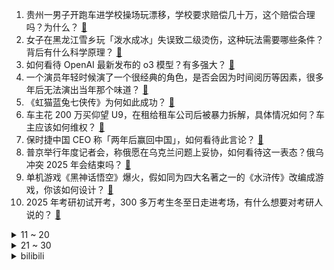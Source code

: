 1. 贵州一男子开跑车进学校操场玩漂移，学校要求赔偿几十万，这个赔偿合理吗？为什么？ [:link:](https://www.zhihu.com/question/7374254790)
2. 女子在黑龙江雪乡玩「泼水成冰」失误致二级烫伤，这种玩法需要哪些条件？背后有什么科学原理？ [:link:](https://www.zhihu.com/question/7293820415)
3. 如何看待 OpenAI 最新发布的 o3 模型？有多强大？ [:link:](https://www.zhihu.com/question/7416922570)
4. 一个演员年轻时候演了一个很经典的角色，是否会因为时间阅历等因素，很多年后无法演出当年那个味道？ [:link:](https://www.zhihu.com/question/537784125)
5. 《虹猫蓝兔七侠传》为何如此成功？ [:link:](https://www.zhihu.com/question/48188787)
6. 车主花 200 万买仰望 U9，在租给租车公司后被暴力拆解，具体情况如何？车主应该如何维权？ [:link:](https://www.zhihu.com/question/6982007681)
7. 保时捷中国 CEO 称「两年后赢回中国」，如何看待此言论？ [:link:](https://www.zhihu.com/question/7109065016)
8. 普京举行年度记者会，称俄愿在乌克兰问题上妥协，如何看待这一表态？俄乌冲突 2025 年会结束吗？ [:link:](https://www.zhihu.com/question/7347543751)
9. 单机游戏《黑神话悟空》爆火，假如同为四大名著之一的《水浒传》改编成游戏，你该如何设计？ [:link:](https://www.zhihu.com/question/665235287)
10. 2025 年考研初试开考，300 多万考生冬至日走进考场，有什么想要对考研人说的？ [:link:](https://www.zhihu.com/question/6907882803)
<details>
<summary>11 ~ 20</summary>

11. NBA 右手球员中，谁的左手最强？ [:link:](https://www.zhihu.com/question/24676400)
12. 想读昭明文选但大量的字不认识怎么办？ [:link:](https://www.zhihu.com/question/6411197517)
13. 英联杯1/4决赛热刺4-3曼联，孙兴慜角球直接破门，热刺门将福斯特两度送礼，如何评价这场比赛？ [:link:](https://www.zhihu.com/question/7336371336)
14. 如何看待荣耀首席影像工程师罗巍表示手机影像还不够卷，你认为AI对于2025 手机影像能带来什么新变化？ [:link:](https://www.zhihu.com/question/7355938058)
15. 如何评价2024年12月米哈游《原神》5.3前瞻直播【炽烈的还魂诗】？ [:link:](https://www.zhihu.com/question/7312121313)
16. 为什么我总是被渣男吸引？从心理学角度看待有「吸渣体质」这一说吗？有办法改善吗？ [:link:](https://www.zhihu.com/question/6683978499)
17. 路边的僵尸车车主为什么会遗弃他的车？ [:link:](https://www.zhihu.com/question/639885177)
18. 《千与千寻》里最后千寻是怎么知道那一群猪里没有自己的爸爸妈妈的呢? [:link:](https://www.zhihu.com/question/26076643)
19. 为什么那么多人喜欢《边水往事》中的但拓？ [:link:](https://www.zhihu.com/question/5975433775)
20. 「养育孩子也是家长的一场自我成长以及修复的过程」，你也这样认为吗？ [:link:](https://www.zhihu.com/question/6899566577)
</details>
<details>
<summary>21 ~ 30</summary>

21. 如何评价美方以「能发动网络袭击为由」或禁售 TP-Link？如何应对美政府不断制造的贸易障碍？ [:link:](https://www.zhihu.com/question/7290873287)
22. 7 岁女儿问「我」为什么在「我的身体」里？为什么这个身体里的「我」是「我」?如何与这个年龄的孩子讨论？ [:link:](https://www.zhihu.com/question/5508159327)
23. 假如每个国家只能选出一个人，你会怎样组成自己的最佳足球阵容？ [:link:](https://www.zhihu.com/question/7187098649)
24. 24-25 赛季NBA常规赛湖人 113:100 国王，詹姆斯19分，浓眉双20，如何评价这场比赛？ [:link:](https://www.zhihu.com/question/7355504979)
25. 张三丰能一己之力挑掉少林寺吗？ [:link:](https://www.zhihu.com/question/6676007334)
26. 职场中将「好、行、可以、没问题」挂嘴边的人，会是什么样人？这类人在人际关系处理方面应该注意什么？ [:link:](https://www.zhihu.com/question/7137044707)
27. 磷酸铁锂默认要求充满校准，会不会鼓包概率也大于三元锂了？ [:link:](https://www.zhihu.com/question/611215988)
28. 当前一些英专生为什么「不舍得」转专业？ [:link:](https://www.zhihu.com/question/590745039)
29. 换机周期越来越长，2024 年你换手机了吗，选择的是什么品牌，为什么？ [:link:](https://www.zhihu.com/question/6777188798)
30. 为什么日剧在国内的热度比不上韩剧？ [:link:](https://www.zhihu.com/question/376202804)
</details><details>
<summary>bilibili</summary>

</details>